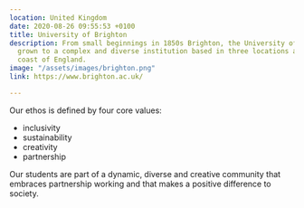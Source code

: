 ```yaml
---
location: United Kingdom
date: 2020-08-26 09:55:53 +0100
title: University of Brighton
description: From small beginnings in 1850s Brighton, the University of Brighton has
  grown to a complex and diverse institution based in three locations across the south
  coast of England.
image: "/assets/images/brighton.png"
link: https://www.brighton.ac.uk/

---
```

Our ethos is defined by four core values:

* inclusivity
* sustainability
* creativity
* partnership

Our students are part of a dynamic, diverse and creative community that embraces partnership working and that makes a positive difference to society.